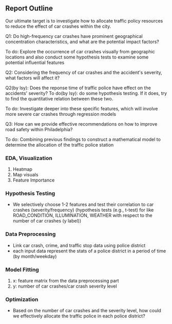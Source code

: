 ## Report Outline
Our ultimate target is to investigate how to allocate traffic policy resources to reduce the effect of car crashes within the city.

Q1: Do high-frequency car crashes have prominent geographical concentration characteristics, and what are the potential impact factors?

To do: Explore the occurrence of car crashes visually from geographic locations and also conduct some hypothesis tests to examine some potential influential features

Q2: Considering the frequency of car crashes and the accident's severity, what factors will affect it?

Q2(by lsy): Does the reponse time of traffic police have effect on the accidents' severity?
To do(by lsy): do some hypothesis testing. If it does, try to find the quantitative relation between these two.

To do: Investigate deeper into these specific features, which will involve more severe car crashes through regression models

Q3: How can we provide effective recommendations on how to improve road safety within Philadelphia?

To do: Combining previous findings to construct a mathematical model to determine the allocation of the traffic police station

### EDA, Visualization
1. Heatmap
2. Map visuals
3. Feature Importance 
### Hypothesis Testing
- We selectively choose 1-2 features and test their correlation to car crashes (severity/frequency)
(hypothesis tests (e.g., t-test) for like ROAD_CONDITION, ILLUMINATION, WEATHER with respect to the number of car crashes (y label))

### Data Preprocessing
- Link car crash, crime, and traffic stop data using police district
- each input data represent the stats of a police district in a period of time (by month/weekday)

### Model Fitting
1. x: feature matrix from the data preprocessing part
2. y: number of car crashes/car crash severity level

### Optimization
- Based on the number of car crashes and the severity level, how could we effectively allocate the traffic police in each police district?
